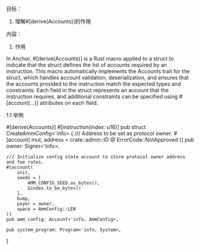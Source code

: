 目标：
1. 理解#[derive(Accounts)]的作用


内容：
1. 作用

In Anchor, #[derive(Accounts)] is a Rust macro applied to a struct to indicate that the struct defines the list of accounts required by an instruction. This macro automatically implements the Accounts trait for the struct, which handles account validation, deserialization, and ensures that the accounts provided to the instruction match the expected types and constraints. Each field in the struct represents an account that the instruction requires, and additional constraints can be specified using #[account(...)] attributes on each field.

1.1 举例

#[derive(Accounts)]
#[instruction(index: u16)]
pub struct CreateAmmConfig<'info> {
    /// Address to be set as protocol owner.
    #[account(
        mut,
        address = crate::admin::ID @ ErrorCode::NotApproved
    )]
    pub owner: Signer<'info>,

    /// Initialize config state account to store protocol owner address and fee rates.
    #[account(
        init,
        seeds = [
            AMM_CONFIG_SEED.as_bytes(),
            &index.to_be_bytes()
        ],
        bump,
        payer = owner,
        space = AmmConfig::LEN
    )]
    pub amm_config: Account<'info, AmmConfig>,

    pub system_program: Program<'info, System>,
}
